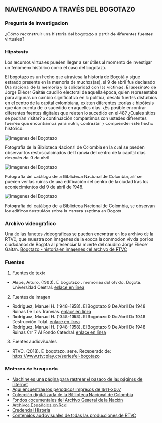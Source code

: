 ##   NAVENGANDO A TRAVÉS DEL BOGOTAZO
### Pregunta de investigacion
¿Cómo reconstruir una historia del bogotazo a partir de diferentes fuentes virtuales?
### Hipotesis
Los recursos virtuales pueden llegar a ser útiles al momento de investigar un fenómeno histórico como el caso del bogotazo. 

El bogotazo es un hecho que atraviesa la historia de Bogotá y sigue estando presente en la memoria de muchos(as), el 9 de abril fue declarado Día nacional de la memoria y la solidaridad con las víctimas. El asesinato de Jorge Eliécer Gaitán caudillo electoral de aquella época, quien representaba para algunas un cambio significativo en la política, desató fuertes disturbios en el centro de la capital colombiana, existen diferentes teorías e hipótesis que dan cuenta de lo sucedido en aquellos días. ¿Es posible encontrar diferentes fuentes digitales que relaten lo sucedido en el 48? ¿Cuales sitios se podrían visitar? a continuación compartimos con ustedes diferentes fuentes que encontramos para nutrir, contrastar y comprender este hecho histórico.    

![Imagenes del Bogotazo](https://catalogoenlinea.bibliotecanacional.gov.co/client/es_ES/search/asset/95170/0)




Fotografía de la Biblioteca Nacional de Colombia en la cual se pueden observar los restos calcinados del Tranvía del centro de la capital días después del 9 de abril.

![Imagenes del Bogotazo](https://catalogoenlinea.bibliotecanacional.gov.co/client/es_ES/search/asset/95171/0)




Fotografía del catálogo de la Biblioteca Nacional de Colombia, allí se pueden ver las ruinas de una edificación del centro de la ciudad tras los acontecimientos del 9 de abril de 1948.

![Imagenes del Bogotazo](https://catalogoenlinea.bibliotecanacional.gov.co/client/es_ES/search/asset/95176/0)




Fotografia del catálogo de la Biblioteca Nacional de Colombia, se observan los edificos destruidos  sobre la carrera septima en Bogota.  

### Archivo videografico
Una de las funetes videograficas se pueden encontrar en los archivo de la RTVC, que muestra con imagenes de la epoca la conmocion vivida por los ciudadanos de Bogota al presenciar la muerte del caudillo Jorge Eliecer Gaitan. 
[Bogotazo - historia en imagenes del archivo de RTVC](https://www.youtube.com/watch?v=WxX5FrS_7qQ)

### Fuentes

1. Fuentes de texto
* Alape, Arturo. (1983). El bogotazo : memorias del olvido. Bogotá: Universidad Central. [enlace en línea](http://kimera.com/data/redlocal/ver_demos/RLBVF/VERSION/RECURSOS/REFERENCIA%20ESCOLAR/2%20BIBLIOTECA%20BASICA%20COLOMBIANA/El_Bogotazo_BBCC_libro_59.pdf)  

2. Fuentes de imagen
* Rodriguez, Manuel H. (1948-1958). El Bogotazo 9 De Abril De 1948 Ruinas De Los Tranvías. 
[enlace en línea](https://catalogoenlinea.bibliotecanacional.gov.co/client/es_ES/search/asset/95170/0)
* Rodriguez, Manuel H. (1948-1958). El Bogotazo 9 De Abril De 1948 Destrucción Total. 
[enlace en línea](https://catalogoenlinea.bibliotecanacional.gov.co/client/es_ES/search/asset/95171/0)
* Rodriguez, Manuel H. (1948-1958).  El Bogotazo 9 De Abril De 1948 Ruinas Crr 7 Al Fondo Catedral. 
[enlace en línea](https://catalogoenlinea.bibliotecanacional.gov.co/client/es_ES/search/asset/95176/0)

3. Fuentes audiovisuales
* RTVC, (2018). El bogotazo, serie. Recuperado de: https://www.rtvcplay.co/series/el-bogotazo

### Motores de busqueda

- [Machine es una página para rastrear el pasado de las páginas de internet](https://archive.org/web/)
- [Aquí encuentran los periódicos impresos de 1911-2007](https://www.eltiempo.com/impreso/noticias) 
- [Colección digitalizada de la Biblioteca Nacional de Colombia](https://catalogoenlinea.bibliotecanacional.gov.co/client/es_ES/bd) 
- [Fondos documentales del Archivo General de la Nación](https://www.archivogeneral.gov.co/consulte/fondos-documentales) 
- [Archivos Españoles en Red](http://pares.culturaydeporte.gob.es/inicio.html) 
- [Credencial Historia](https://www.banrepcultural.org/biblioteca-virtual/credencial-historiaRevista)
- [Contenidos audiovisuales de todas las producciones de RTVC](https://www.rtvcplay.co/) 

